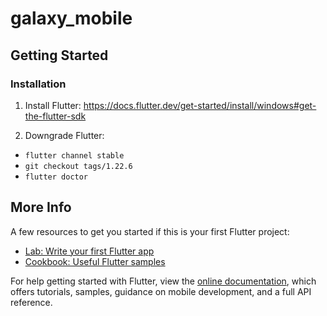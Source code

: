 # galaxy_mobile

## Getting Started

### Installation
1. Install Flutter: https://docs.flutter.dev/get-started/install/windows#get-the-flutter-sdk

2. Downgrade Flutter:
- `flutter channel stable`
- `git checkout tags/1.22.6`
- `flutter doctor`

## More Info

A few resources to get you started if this is your first Flutter project:

- [Lab: Write your first Flutter app](https://flutter.dev/docs/get-started/codelab)
- [Cookbook: Useful Flutter samples](https://flutter.dev/docs/cookbook)

For help getting started with Flutter, view the
[online documentation](https://flutter.dev/docs), which offers tutorials,
samples, guidance on mobile development, and a full API reference.
